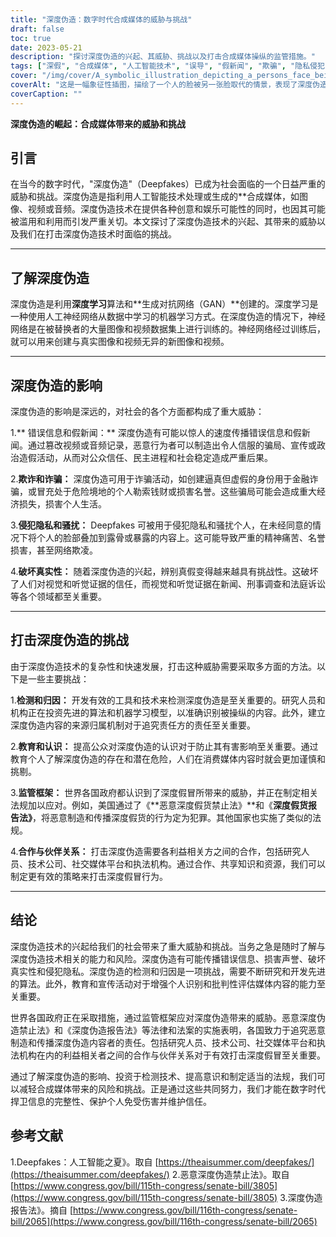 ```yaml
---
title: "深度伪造：数字时代合成媒体的威胁与挑战"
draft: false
toc: true
date: 2023-05-21
description: "探讨深度伪造的兴起、其威胁、挑战以及打击合成媒体操纵的监管措施。"
tags: ["深假", "合成媒体", "人工智能技术", "误导", "假新闻", "欺骗", "隐私侵犯", "深层伪造检测", "监管框架", "教育", "认识", "数字时代", "技术", "社团", "挑战", "威胁", "打击深度伪造", "问责制", "合作", "高级算法"]
cover: "/img/cover/A_symbolic_illustration_depicting_a_persons_face_being_replicated.png"
coverAlt: "这是一幅象征性插图，描绘了一个人的脸被另一张脸取代的情景，表现了深度伪造的欺骗性及其在数字媒体操纵中带来的挑战。"
coverCaption: ""
---
```


**深度伪造的崛起：合成媒体带来的威胁和挑战**

## 引言

在当今的数字时代，"深度伪造"（Deepfakes）已成为社会面临的一个日益严重的威胁和挑战。深度伪造是指利用人工智能技术处理或生成的**合成媒体，如图像、视频或音频。深度伪造技术在提供各种创意和娱乐可能性的同时，也因其可能被滥用和利用而引发严重关切。本文探讨了深度伪造技术的兴起、其带来的威胁以及我们在打击深度伪造技术时面临的挑战。

______

## 了解深度伪造

深度伪造是利用**深度学习**算法和**生成对抗网络（GAN）**创建的。深度学习是一种使用人工神经网络从数据中学习的机器学习方式。在深度伪造的情况下，神经网络是在被替换者的大量图像和视频数据集上进行训练的。神经网络经过训练后，就可以用来创建与真实图像和视频无异的新图像和视频。

______

## 深度伪造的影响

深度伪造的影响是深远的，对社会的各个方面都构成了重大威胁：

1.** 错误信息和假新闻：** 深度伪造有可能以惊人的速度传播错误信息和假新闻。通过篡改视频或音频记录，恶意行为者可以制造出令人信服的骗局、宣传或政治造假活动，从而对公众信任、民主进程和社会稳定造成严重后果。

2.**欺诈和诈骗：** 深度伪造可用于诈骗活动，如创建逼真但虚假的身份用于金融诈骗，或冒充处于危险境地的个人勒索钱财或损害名誉。这些骗局可能会造成重大经济损失，损害个人生活。

3.**侵犯隐私和骚扰：** Deepfakes 可被用于侵犯隐私和骚扰个人，在未经同意的情况下将个人的脸部叠加到露骨或暴露的内容上。这可能导致严重的精神痛苦、名誉损害，甚至网络欺凌。

4.**破坏真实性：** 随着深度伪造的兴起，辨别真假变得越来越具有挑战性。这破坏了人们对视觉和听觉证据的信任，而视觉和听觉证据在新闻、刑事调查和法庭诉讼等各个领域都至关重要。

______

## 打击深度伪造的挑战

由于深度伪造技术的复杂性和快速发展，打击这种威胁需要采取多方面的方法。以下是一些主要挑战：

1.**检测和归因：** 开发有效的工具和技术来检测深度伪造是至关重要的。研究人员和机构正在投资先进的算法和机器学习模型，以准确识别被操纵的内容。此外，建立深度伪造内容的来源归属机制对于追究责任方的责任至关重要。

2.**教育和认识：** 提高公众对深度伪造的认识对于防止其有害影响至关重要。通过教育个人了解深度伪造的存在和潜在危险，人们在消费媒体内容时就会更加谨慎和挑剔。

3.**监管框架：** 世界各国政府都认识到了深度假冒所带来的威胁，并正在制定相关法规加以应对。例如，美国通过了《**恶意深度假货禁止法》**和《**深度假货报告法》**，将恶意制造和传播深度假货的行为定为犯罪。其他国家也实施了类似的法规。

4.**合作与伙伴关系：** 打击深度伪造需要各利益相关方之间的合作，包括研究人员、技术公司、社交媒体平台和执法机构。通过合作、共享知识和资源，我们可以制定更有效的策略来打击深度假冒行为。

______

## 结论

深度伪造技术的兴起给我们的社会带来了重大威胁和挑战。当务之急是随时了解与深度伪造技术相关的能力和风险。深度伪造有可能传播错误信息、损害声誉、破坏真实性和侵犯隐私。深度伪造的检测和归因是一项挑战，需要不断研究和开发先进的算法。此外，教育和宣传活动对于增强个人识别和批判性评估媒体内容的能力至关重要。

世界各国政府正在采取措施，通过监管框架应对深度伪造带来的威胁。恶意深度伪造禁止法》和《深度伪造报告法》等法律和法案的实施表明，各国致力于追究恶意制造和传播深度伪造内容者的责任。包括研究人员、技术公司、社交媒体平台和执法机构在内的利益相关者之间的合作与伙伴关系对于有效打击深度假冒至关重要。

通过了解深度伪造的影响、投资于检测技术、提高意识和制定适当的法规，我们可以减轻合成媒体带来的风险和挑战。正是通过这些共同努力，我们才能在数字时代捍卫信息的完整性、保护个人免受伤害并维护信任。

## 参考文献

1.Deepfakes：人工智能之夏》。取自 [https://theaisummer.com/deepfakes/](https://theaisummer.com/deepfakes/)
2.恶意深度伪造禁止法》。取自 [https://www.congress.gov/bill/115th-congress/senate-bill/3805](https://www.congress.gov/bill/115th-congress/senate-bill/3805)
3.深度伪造报告法》。摘自 [https://www.congress.gov/bill/116th-congress/senate-bill/2065](https://www.congress.gov/bill/116th-congress/senate-bill/2065)
